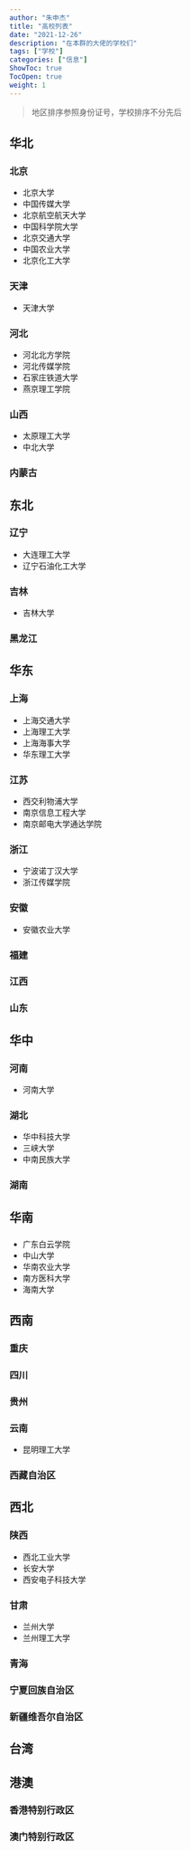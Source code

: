 ```yaml
---
author: "朱申杰"
title: "高校列表"
date: "2021-12-26"
description: "在本群的大佬的学校们"
tags: ["学校"]
categories: ["信息"]
ShowToc: true
TocOpen: true
weight: 1
---
```


> 地区排序参照身份证号，学校排序不分先后

<!--more-->

## 华北

### 北京

- 北京大学
- 中国传媒大学
- 北京航空航天大学
- 中国科学院大学
- 北京交通大学
- 中国农业大学
- 北京化工大学

### 天津

- 天津大学

### 河北

- 河北北方学院
- 河北传媒学院
- 石家庄铁道大学
- 燕京理工学院

### 山西

- 太原理工大学
- 中北大学

### 内蒙古

## 东北

### 辽宁

- 大连理工大学
- 辽宁石油化工大学

### 吉林

- 吉林大学

### 黑龙江

## 华东

### 上海

- 上海交通大学
- 上海理工大学
- 上海海事大学
- 华东理工大学

### 江苏

- 西交利物浦大学
- 南京信息工程大学
- 南京邮电大学通达学院

### 浙江

- 宁波诺丁汉大学
- 浙江传媒学院

### 安徽

- 安徽农业大学

### 福建

### 江西

### 山东

## 华中

### 河南

- 河南大学

### 湖北

- 华中科技大学
- 三峡大学
- 中南民族大学

### 湖南

## 华南

###
- 广东白云学院
- 中山大学
- 华南农业大学
- 南方医科大学
- 海南大学

## 西南

### 重庆

### 四川

### 贵州

### 云南

- 昆明理工大学

### 西藏自治区

## 西北

### 陕西

- 西北工业大学
- 长安大学
- 西安电子科技大学

### 甘肃

- 兰州大学
- 兰州理工大学

### 青海

### 宁夏回族自治区

### 新疆维吾尔自治区

## 台湾

## 港澳

### 香港特别行政区

### 澳门特别行政区
